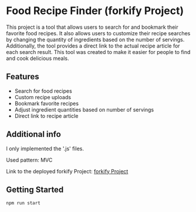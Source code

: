 # Food Recipe Finder (forkify Project)

This project is a tool that allows users to search for and bookmark their favorite food recipes. It also allows users to customize their recipe searches by changing the quantity of ingredients based on the number of servings. Additionally, the tool provides a direct link to the actual recipe article for each search result. This tool was created to make it easier for people to find and cook delicious meals.

## Features

- Search for food recipes
- Custom recipe uploads
- Bookmark favorite recipes
- Adjust ingredient quantities based on number of servings
- Direct link to recipe article

## Additional info

I only implemented the '.js' files.

Used pattern: MVC

Link to the deployed forkify Project: [forkify Project](https://forkify-mahmoud-abdullah.netlify.app/)

## Getting Started

```
npm run start
```
